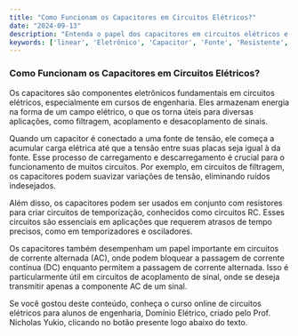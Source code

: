 ```yaml
---
title: "Como Funcionam os Capacitores em Circuitos Elétricos?"
date: "2024-09-13"
description: "Entenda o papel dos capacitores em circuitos elétricos e como eles influenciam a tensão e corrente."
keywords: ['linear', 'Eletrônico', 'Capacitor', 'Fonte', 'Resistente', 'Tensão', 'Diodo']
---
```


### Como Funcionam os Capacitores em Circuitos Elétricos?

Os capacitores são componentes eletrônicos fundamentais em circuitos elétricos, especialmente em cursos de engenharia. Eles armazenam energia na forma de um campo elétrico, o que os torna úteis para diversas aplicações, como filtragem, acoplamento e desacoplamento de sinais.

Quando um capacitor é conectado a uma fonte de tensão, ele começa a acumular carga elétrica até que a tensão entre suas placas seja igual à da fonte. Esse processo de carregamento e descarregamento é crucial para o funcionamento de muitos circuitos. Por exemplo, em circuitos de filtragem, os capacitores podem suavizar variações de tensão, eliminando ruídos indesejados.

Além disso, os capacitores podem ser usados em conjunto com resistores para criar circuitos de temporização, conhecidos como circuitos RC. Esses circuitos são essenciais em aplicações que requerem atrasos de tempo precisos, como em temporizadores e osciladores.

Os capacitores também desempenham um papel importante em circuitos de corrente alternada (AC), onde podem bloquear a passagem de corrente contínua (DC) enquanto permitem a passagem de corrente alternada. Isso é particularmente útil em circuitos de acoplamento de sinal, onde se deseja transmitir apenas a componente AC de um sinal.

Se você gostou deste conteúdo, conheça o curso online de circuitos elétricos para alunos de engenharia, Domínio Elétrico, criado pelo Prof. Nicholas Yukio, clicando no botão presente logo abaixo do texto.